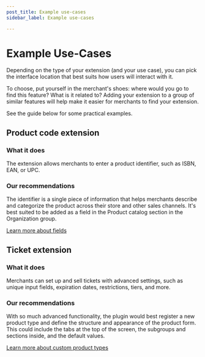 ```yaml
---
post_title: Example use-cases
sidebar_label: Example use-cases

---
```


# Example Use-Cases

Depending on the type of your extension (and your use case), you can pick the interface location that best suits how users will interact with it.

To choose, put yourself in the merchant's shoes: where would you go to find this feature? What is it related to? Adding your extension to a group of similar features will help make it easier for merchants to find your extension.

See the guide below for some practical examples.

## Product code extension

### What it does

The extension allows merchants to enter a product identifier, such as ISBN, EAN, or UPC.

### Our recommendations

The identifier is a single piece of information that helps merchants describe and categorize the product across their store and other sales channels. It's best suited to be added as a field in the Product catalog section in the Organization group.

[Learn more about fields](./product-editor-form-fields.md)

## Ticket extension

### What it does

Merchants can set up and sell tickets with advanced settings, such as unique input fields, expiration dates, restrictions, tiers, and more.

### Our recommendations

With so much advanced functionality, the plugin would best register a new product type and define the structure and appearance of the product form. This could include the tabs at the top of the screen, the subgroups and sections inside, and the default values.

[Learn more about custom product types](./product-editor-form-custom-product-types.md)
